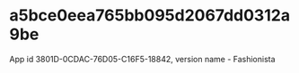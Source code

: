 # a5bce0eea765bb095d2067dd0312a9be
App id 3801D-0CDAC-76D05-C16F5-18842, version name - Fashionista
